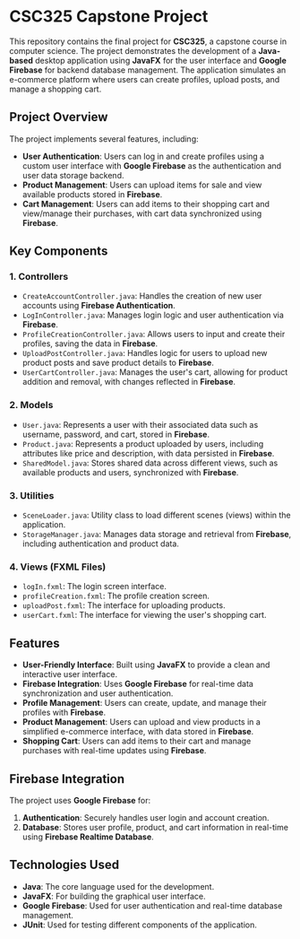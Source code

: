 # **CSC325 Capstone Project**

This repository contains the final project for **CSC325**, a capstone course in computer science. The project demonstrates the development of a **Java-based** desktop application using **JavaFX** for the user interface and **Google Firebase** for backend database management. The application simulates an e-commerce platform where users can create profiles, upload posts, and manage a shopping cart.

## **Project Overview**

The project implements several features, including:

- **User Authentication**: Users can log in and create profiles using a custom user interface with **Google Firebase** as the authentication and user data storage backend.
- **Product Management**: Users can upload items for sale and view available products stored in **Firebase**.
- **Cart Management**: Users can add items to their shopping cart and view/manage their purchases, with cart data synchronized using **Firebase**.

## **Key Components**

### 1. **Controllers**

- `CreateAccountController.java`: Handles the creation of new user accounts using **Firebase Authentication**.
- `LogInController.java`: Manages login logic and user authentication via **Firebase**.
- `ProfileCreationController.java`: Allows users to input and create their profiles, saving the data in **Firebase**.
- `UploadPostController.java`: Handles logic for users to upload new product posts and save product details to **Firebase**.
- `UserCartController.java`: Manages the user's cart, allowing for product addition and removal, with changes reflected in **Firebase**.

### 2. **Models**

- `User.java`: Represents a user with their associated data such as username, password, and cart, stored in **Firebase**.
- `Product.java`: Represents a product uploaded by users, including attributes like price and description, with data persisted in **Firebase**.
- `SharedModel.java`: Stores shared data across different views, such as available products and users, synchronized with **Firebase**.

### 3. **Utilities**

- `SceneLoader.java`: Utility class to load different scenes (views) within the application.
- `StorageManager.java`: Manages data storage and retrieval from **Firebase**, including authentication and product data.

### 4. **Views (FXML Files)**

- `logIn.fxml`: The login screen interface.
- `profileCreation.fxml`: The profile creation screen.
- `uploadPost.fxml`: The interface for uploading products.
- `userCart.fxml`: The interface for viewing the user's shopping cart.

## **Features**

- **User-Friendly Interface**: Built using **JavaFX** to provide a clean and interactive user interface.
- **Firebase Integration**: Uses **Google Firebase** for real-time data synchronization and user authentication.
- **Profile Management**: Users can create, update, and manage their profiles with **Firebase**.
- **Product Management**: Users can upload and view products in a simplified e-commerce interface, with data stored in **Firebase**.
- **Shopping Cart**: Users can add items to their cart and manage purchases with real-time updates using **Firebase**.

## **Firebase Integration**

The project uses **Google Firebase** for:

1. **Authentication**: Securely handles user login and account creation.
2. **Database**: Stores user profile, product, and cart information in real-time using **Firebase Realtime Database**.

## **Technologies Used**

- **Java**: The core language used for the development.
- **JavaFX**: For building the graphical user interface.
- **Google Firebase**: Used for user authentication and real-time database management.
- **JUnit**: Used for testing different components of the application.
